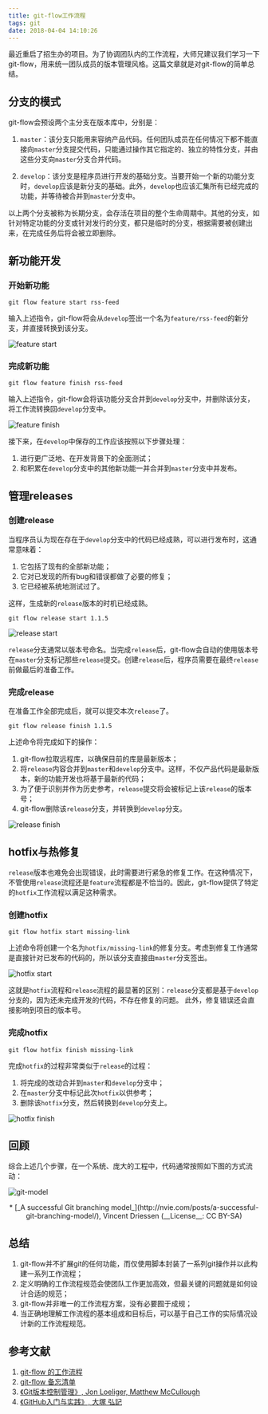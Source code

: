 ```yaml
---
title: git-flow工作流程
tags: git
date: 2018-04-04 14:10:26
---
```



最近重启了招生办的项目。为了协调团队内的工作流程，大师兄建议我们学习一下git-flow，用来统一团队成员的版本管理风格。这篇文章就是对git-flow的简单总结。

## 分支的模式

git-flow会预设两个主分支在版本库中，分别是：

1. `master`：该分支只能用来容纳产品代码。任何团队成员在任何情况下都不能直接向`master`分支提交代码，只能通过操作其它指定的、独立的特性分支，并由这些分支向`master`分支合并代码。

2. `develop`：该分支是程序员进行开发的基础分支。当要开始一个新的功能分支时，`develop`应该是新分支的基础。此外，`develop`也应该汇集所有已经完成的功能，并等待被合并到`master`分支中。

以上两个分支被称为长期分支，会存活在项目的整个生命周期中。其他的分支，如针对特定功能的分支或针对发行的分支，都只是临时的分支，根据需要被创建出来，在完成任务后将会被立即删除。

<!-- more -->

## 新功能开发

### 开始新功能
```shell
git flow feature start rss-feed
```
输入上述指令，git-flow将会从`develop`签出一个名为`feature/rss-feed`的新分支，并直接转换到该分支。

 ![feature start](http://images.herculas.cn/image/blog/statecode/feature1.png)

### 完成新功能
```shell
git flow feature finish rss-feed
```
输入上述指令，git-flow会将该功能分支合并到`develop`分支中，并删除该分支，将工作流转换回`develop`分支中。

![feature finish](http://images.herculas.cn/image/blog/statecode/feature2.png)

接下来，在`develop`中保存的工作应该按照以下步骤处理：
1. 进行更广泛地、在开发背景下的全面测试；
2. 和积累在`develop`分支中的其他新功能一并合并到`master`分支中并发布。

## 管理releases

### 创建release
当程序员认为现在存在于`develop`分支中的代码已经成熟，可以进行发布时，这通常意味着：
1. 它包括了现有的全部新功能；
2. 它对已发现的所有bug和错误都做了必要的修复；
3. 它已经被系统地测试过了。

这样，生成新的`release`版本的时机已经成熟。
```shell
git flow release start 1.1.5
```

![release start](http://images.herculas.cn/image/blog/statecode/release1.png)

`release`分支通常以版本号命名。当完成`release`后，git-flow会自动的使用版本号在`master`分支标记那些`release`提交。创建`release`后，程序员需要在最终`release`前做最后的准备工作。

### 完成release
在准备工作全部完成后，就可以提交本次`release`了。
```shell
git flow release finish 1.1.5
```
上述命令将完成如下的操作：
1. git-flow拉取远程库，以确保目前的库是最新版本；
2. 将`release`内容合并到`master`和`develop`分支中。这样，不仅产品代码是最新版本，新的功能开发也将基于最新的代码；
3. 为了便于识别并作为历史参考，`release`提交将会被标记上该`release`的版本号；
4. git-flow删除该`release`分支，并转换到`develop`分支。

![release finish](http://images.herculas.cn/image/blog/statecode/release2.png)

## hotfix与热修复

`release`版本也难免会出现错误，此时需要进行紧急的修复工作。在这种情况下，不管使用`release`流程还是`feature`流程都是不恰当的。因此，git-flow提供了特定的`hotfix`工作流程以满足这种需求。

### 创建hotfix
```shell
git flow hotfix start missing-link
```
上述命令将创建一个名为`hotfix/missing-link`的修复分支。考虑到修复工作通常是直接针对已发布的代码的，所以该分支直接由`master`分支签出。

![hotfix start](http://images.herculas.cn/image/blog/statecode/hotfix1.png)

这就是`hotfix`流程和`release`流程的最显著的区别：`release`分支都是基于`develop`分支的，因为还未完成开发的代码，不存在修复的问题。
此外，修复错误还会直接影响到项目的版本号。

### 完成hotfix
```shell
git flow hotfix finish missing-link
```
完成`hotfix`的过程非常类似于`release`的过程：
1. 将完成的改动合并到`master`和`develop`分支中；
2. 在`master`分支中标记此次`hotfix`以供参考；
3. 删除该`hotfix`分支，然后转换到`develop`分支上。

![hotfix finish](http://images.herculas.cn/image/blog/statecode/hotfix2.png)

## 回顾
综合上述几个步骤，在一个系统、庞大的工程中，代码通常按照如下图的方式流动：

![git-model](http://nvie.com/img/git-model@2x.png)
<center>* [_A successful Git branching model_](http://nvie.com/posts/a-successful-git-branching-model/), Vincent Driessen (__License__: CC BY-SA)</center>

## 总结

1. git-flow并不扩展git的任何功能，而仅使用脚本封装了一系列git操作并以此构建一系列工作流程；
2. 定义明确的工作流程规范会使团队工作更加高效，但最关键的问题就是如何设计合适的规范；
3. git-flow并非唯一的工作流程方案，没有必要囿于成规；
4. 当正确地理解工作流程的基本组成和目标后，可以基于自己工作的实际情况设计新的工作流程规范。

## 参考文献

1. [git-flow 的工作流程](https://www.git-tower.com/learn/git/ebook/cn/command-line/advanced-topics/git-flow)
2. [git-flow 备忘清单](https://danielkummer.github.io/git-flow-cheatsheet/index.zh_CN.html)
3. [《Git版本控制管理》, Jon Loeliger, Matthew McCullough](https://book.douban.com/subject/26341974/)
4. [《GitHub入门与实践》, 大塚 弘記](https://book.douban.com/subject/26462816/)